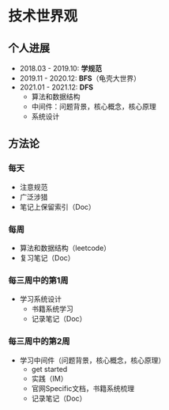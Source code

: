 
# 技术世界观

## 个人进展

- 2018.03 - 2019.10: **学规范**
- 2019.11 - 2020.12: **BFS**（龟壳大世界）
- 2021.01 - 2021.12: **DFS**
  - 算法和数据结构
  - 中间件：问题背景，核心概念，核心原理
  - 系统设计


## 方法论

### 每天

- 注意规范
- 广泛涉猎
- 笔记上保留索引（Doc）

### 每周

- 算法和数据结构（leetcode）
- 复习笔记（Doc）

### 每三周中的第1周

- 学习系统设计
  - 书籍系统学习
  - 记录笔记（Doc）

### 每三周中的第2周

- 学习中间件（问题背景，核心概念，核心原理）
  - get started
  - 实践（IM）
  - 官网Specific文档，书籍系统梳理
  - 记录笔记（Doc）
